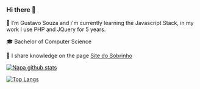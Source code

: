 ### Hi there 👋

🌱 I’m Gustavo Souza and i'm currently learning the Javascript Stack, in my work I use PHP and JQuery for 5 years.

🎓 Bachelor of Computer Science

📣 I share knowledge on the page [Site do Sobrinho](http://links.sitedosobrinho.com/)

[![Napa github stats](https://github-readme-stats.vercel.app/api?username=GustavoNapa&hide=contribs,prs)](https://github.com/GustavoNapa/)

[![Top Langs](https://github-readme-stats.vercel.app/api/top-langs/?username=GustavoNapa)](https://github.com/GustavoNapa/)

<!--
**GustavoNapa/GustavoNapa** is a ✨ _special_ ✨ repository because its `README.md` (this file) appears on your GitHub profile.

Here are some ideas to get you started:

- 🔭 I’m currently working on ...
- 🌱 I’m currently learning ...
- 👯 I’m looking to collaborate on ...
- 🤔 I’m looking for help with ...
- 💬 Ask me about ...
- 📫 How to reach me: ...
- 😄 Pronouns: ...
- ⚡ Fun fact: ...
-->
